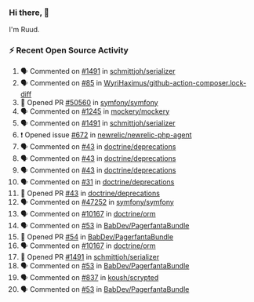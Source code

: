 ### Hi there, 👋

I'm Ruud.
 
### :zap: Recent Open Source Activity

<!--START_SECTION:activity-->
1. 🗣 Commented on [#1491](https://github.com/schmittjoh/serializer/issues/1491) in [schmittjoh/serializer](https://github.com/schmittjoh/serializer)
2. 🗣 Commented on [#85](https://github.com/WyriHaximus/github-action-composer.lock-diff/issues/85) in [WyriHaximus/github-action-composer.lock-diff](https://github.com/WyriHaximus/github-action-composer.lock-diff)
3. 💪 Opened PR [#50560](https://github.com/symfony/symfony/pull/50560) in [symfony/symfony](https://github.com/symfony/symfony)
4. 🗣 Commented on [#1245](https://github.com/mockery/mockery/issues/1245) in [mockery/mockery](https://github.com/mockery/mockery)
5. 🗣 Commented on [#1491](https://github.com/schmittjoh/serializer/issues/1491) in [schmittjoh/serializer](https://github.com/schmittjoh/serializer)
6. ❗ Opened issue [#672](https://github.com/newrelic/newrelic-php-agent/issues/672) in [newrelic/newrelic-php-agent](https://github.com/newrelic/newrelic-php-agent)
7. 🗣 Commented on [#43](https://github.com/doctrine/deprecations/issues/43) in [doctrine/deprecations](https://github.com/doctrine/deprecations)
8. 🗣 Commented on [#43](https://github.com/doctrine/deprecations/issues/43) in [doctrine/deprecations](https://github.com/doctrine/deprecations)
9. 🗣 Commented on [#43](https://github.com/doctrine/deprecations/issues/43) in [doctrine/deprecations](https://github.com/doctrine/deprecations)
10. 🗣 Commented on [#31](https://github.com/doctrine/deprecations/issues/31) in [doctrine/deprecations](https://github.com/doctrine/deprecations)
11. 💪 Opened PR [#43](https://github.com/doctrine/deprecations/pull/43) in [doctrine/deprecations](https://github.com/doctrine/deprecations)
12. 🗣 Commented on [#47252](https://github.com/symfony/symfony/issues/47252) in [symfony/symfony](https://github.com/symfony/symfony)
13. 🗣 Commented on [#10167](https://github.com/doctrine/orm/issues/10167) in [doctrine/orm](https://github.com/doctrine/orm)
14. 🗣 Commented on [#53](https://github.com/BabDev/PagerfantaBundle/issues/53) in [BabDev/PagerfantaBundle](https://github.com/BabDev/PagerfantaBundle)
15. 💪 Opened PR [#54](https://github.com/BabDev/PagerfantaBundle/pull/54) in [BabDev/PagerfantaBundle](https://github.com/BabDev/PagerfantaBundle)
16. 🗣 Commented on [#10167](https://github.com/doctrine/orm/issues/10167) in [doctrine/orm](https://github.com/doctrine/orm)
17. 💪 Opened PR [#1491](https://github.com/schmittjoh/serializer/pull/1491) in [schmittjoh/serializer](https://github.com/schmittjoh/serializer)
18. 🗣 Commented on [#53](https://github.com/BabDev/PagerfantaBundle/issues/53) in [BabDev/PagerfantaBundle](https://github.com/BabDev/PagerfantaBundle)
19. 🗣 Commented on [#837](https://github.com/koush/scrypted/issues/837) in [koush/scrypted](https://github.com/koush/scrypted)
20. 🗣 Commented on [#53](https://github.com/BabDev/PagerfantaBundle/issues/53) in [BabDev/PagerfantaBundle](https://github.com/BabDev/PagerfantaBundle)
<!--END_SECTION:activity-->
